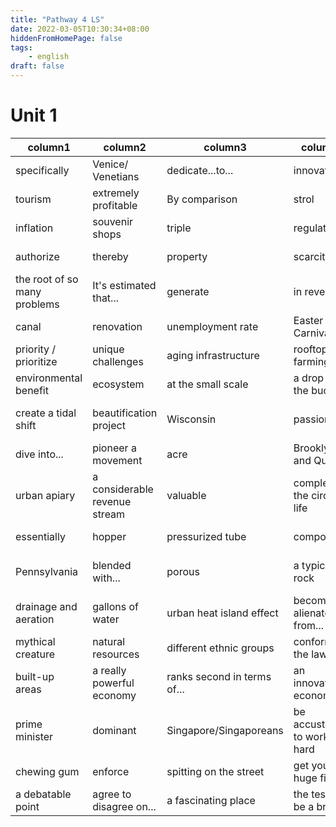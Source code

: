 ```yaml
---
title: "Pathway 4 LS"
date: 2022-03-05T10:30:34+08:00
hiddenFromHomePage: false
tags:
    - english
draft: false
---
```


# Unit 1

| **column1**                  | **column2**                   | **column3**                 | **column4**                   | **column5**               |
|------------------------------|-------------------------------|-----------------------------|-------------------------------|---------------------------|
| specifically                 | Venice/ Venetians             | dedicate...to...            | innovative                    | barrier                   |
| tourism                      | extremely profitable          | By comparison               | strol                         | gondolas                  |
| inflation                    | souvenir shops                | triple                      | regulate                      | residential buildings     |
| authorize                    | thereby                       | property                    | scarcity                      | affordable housing        |
| the root of so many problems | It's estimated that...        | generate                    | in revenue                    | financial pressure        |
| canal                        | renovation                    | unemployment rate           | Easter and Carnival           | maximize                  |
| priority / prioritize        | unique challenges             | aging infrastructure        | rooftop farming               | tremendous                |
| environmental benefit        | ecosystem                     | at the small scale          | a drop in the bucket          | gain momentum             |
| create a tidal shift         | beautification project        | Wisconsin                   | passion                       | absolutely no utilization |
| dive into...                 | pioneer a movement            | acre                        | Brooklyn and Queens           | core business             |
| urban apiary                 | a considerable revenue stream | valuable                    | complete the circle of life   | blower truck              |
| essentially                  | hopper                        | pressurized tube            | compost                       | mushroom production       |
| Pennsylvania                 | blended with...               | porous                      | a typical rock                | harbor microbial activity |
| drainage and aeration        | gallons of water              | urban heat island effect    | become alienated from...      | a significant fraction    |
| mythical creature            | natural resources             | different ethnic groups     | conform to the laws           | urbanized                 |
| built-up areas               | a really powerful economy     | ranks second in terms of... | an innovative economy         | affluent countries        |
| prime minister               | dominant                      | Singapore/Singaporeans      | be accustomed to working hard | internalize               |
| chewing gum                  | enforce                       | spitting on the street      | get you a huge fine           | flush the toilet          |
| a debatable point            | agree to disagree on...       | a fascinating place         | the test will be a breeze     | a life saver              |


